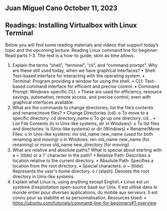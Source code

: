 ## Juan Miguel Cano								October 11, 2023

## Readings: Installing Virtualbox with Linux Terminal

Below you will find some reading materials and videos that support today’s topic and the upcoming lecture.
Reading
Linux command line for beginner: Read parts 1-3. The rest is a how-to guide; skim as time allows.
1.	Explain the terms “shell”, “terminal”, “cli”, and “command prompt”. Why are these still used today, when we have graphical interfaces?
•	Shell: Text-based interface for interacting with the operating system.
•	Terminal: Program providing a window for using the shell.
•	CLI: Text-based command interface for efficient and precise control.
•	Command Prompt: Windows-specific CLI.
•	These are used for efficiency, resource savings, automation, remote access, and precise control, even with graphical interfaces available.
2.	What are the commands to change directories, list the file’s contents and rename/move files?
•	Change Directories (cd):
o	 To move to a specific directory: cd directory_name
o	To go up one directory: cd ..
•	List File Contents (ls in Unix-like systems, dir in Windows):
o	To list files and directories: ls (Unix-like systems) or dir (Windows)
•	Rename/Move Files:
o	In Unix-like systems: mv old_name new_name (used for both renaming and moving)
o	In Windows: ren old_name new_name (for renaming) or move old_name new_directory (for moving)
3.	What are relative and absolute paths? What is special about starting with a ~ (tilde) or a ‘/’ character in the path?
•	Relative Path: Describes a location relative to the current directory.
•	Absolute Path: Specifies a location from the root directory.
•	Special characters:
o	~ (tilde): Represents the user's home directory.
o	/ (slash): Denotes the root directory in Unix-like systems.
4.	Explain what Linux is, using anything except English.•	Linux est un système d'exploitation open-source basé sur Unix. Il est utilisé dans le monde entier pour diverses applications, du mobile aux serveurs. Il est connu pour sa stabilité et sa personnalisation.
Resources Used:
•	 https://ubuntu.com/tutorials/command-line-for-beginners#1-overview
